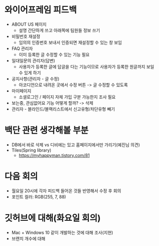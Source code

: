 # 와이어프레임 피드백
- ABOUT US 페이지
  - 설명 간단하게 쓰고 아래쪽에 팀원들 정보 쓰기
- 비밀번호 재설정
  - 임의의 인증번호 보내서 인증되면 재설정할 수 있는 창 보임
- FAQ 관리자
  - 이미 등록한 글 수정할 수 있는 기능 필요
- 일대일문의 관리자(답변)
  - 사용자가 등록한 글에 답글을 다는 기능이므로 사용자가 등록한 원글까지 보일 수 있게 하기
- 공지사항(관리자 - 글 수정)
  - 아코디언으로 내려온 곳에서 수정 버튼 -> 글 수정할 수 있도록
- 마이페이지
  - 소셜로그인 / 페이지 자체 가입 구분 가능한지 조사 필요
- 보는중, 관심없어요 기능 어떻게 할까? -> 삭제
- 관리자 - 블라인드/블랙리스트에서 신고유형/차단유형 빼기
# 백단 관련 생각해볼 부분
- DB에서 바로 삭제 vs 디비에는 있고 홈페이지에서만 가리기(예진님 의견)
- Tiles(Spring library)
  - https://myhappyman.tistory.com/81
# 다음 회의
- 월요일 20시에 각자 피드백 들어온 것들 반영해서 수정 후 회의
- 포인트 컬러: RGB(255, 7, 88)
# 깃허브에 대해(화요일 회의)
- Mac + Windows 10 같이 개발하는 것에 대해 조사(지현)
- 브랜치 개수에 대해